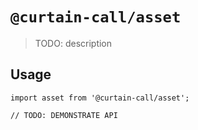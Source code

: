 # `@curtain-call/asset`

> TODO: description

## Usage

```
import asset from '@curtain-call/asset';

// TODO: DEMONSTRATE API
```
